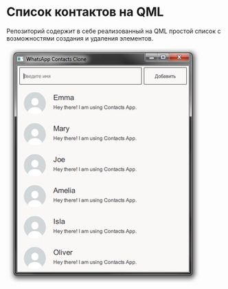 # Список контактов на QML
Репозиторий содержит в себе реализованный на QML простой список с возможностями создания и удаления элементов.

![Alt text](/screenshots/ss1.png?raw=true "Главное окно приложения")
